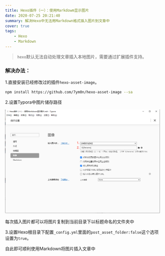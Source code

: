 ```yaml
---
title: Hexo插件（一）：使用Markdowm显示图片
date: 2020-07-25 20:21:40
summary: 解决Hexo中无法用Markdown格式插入图片到文章中
cover: true
tags:
	- Hexo
	- Markdown
---
```


> `hexo`默认无法自动处理文章插入本地图片，需要通过扩展插件支持。

### 解决办法：

1.直接安装已经修改过的插件`hexo-asset-image`。

```bash
npm install https://github.com/7ym0n/hexo-asset-image --sa
```

2.设置Typora中图片储存路径

![](Hexo插件（一）：使用Markdowm显示图片/image-20200725202841927.png)

每次插入图片都可以将图片复制到当前目录下以标题命名的文件夹中

3.设置Hexo根目录下配置`_config.yml`里面的`post_asset_folder:false`这个选项设置为`true`。

自此即可顺利使用Markdown将图片插入文章中